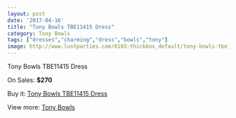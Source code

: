 ```yaml
---
layout: post
date: '2017-04-16'
title: "Tony Bowls TBE11415 Dress"
category: Tony Bowls
tags: ["dresses","charming","dress","bowls","tony"]
image: http://www.lustparties.com/6103-thickbox_default/tony-bowls-tbe11415-dress.jpg
---
```

Tony Bowls TBE11415 Dress

On Sales: **$270**
<a href="https://www.lustparties.com/en/tony-bowls/2078-tony-bowls-tbe11415-dress.html"><amp-img layout="responsive" width="600" height="600" src="//www.lustparties.com/6103-thickbox_default/tony-bowls-tbe11415-dress.jpg" alt="Tony Bowls TBE11415 Dress 0" /></a>
<a href="https://www.lustparties.com/en/tony-bowls/2078-tony-bowls-tbe11415-dress.html"><amp-img layout="responsive" width="600" height="600" src="//www.lustparties.com/6104-thickbox_default/tony-bowls-tbe11415-dress.jpg" alt="Tony Bowls TBE11415 Dress 1" /></a>

Buy it: [Tony Bowls TBE11415 Dress](https://www.lustparties.com/en/tony-bowls/2078-tony-bowls-tbe11415-dress.html "Tony Bowls TBE11415 Dress")

View more: [Tony Bowls](https://www.lustparties.com/en/5-tony-bowls "Tony Bowls")